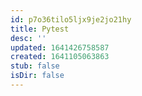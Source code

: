 ```yaml
---
id: p7o36tilo5ljx9je2jo21hy
title: Pytest
desc: ''
updated: 1641426758587
created: 1641105063863
stub: false
isDir: false
---
```



